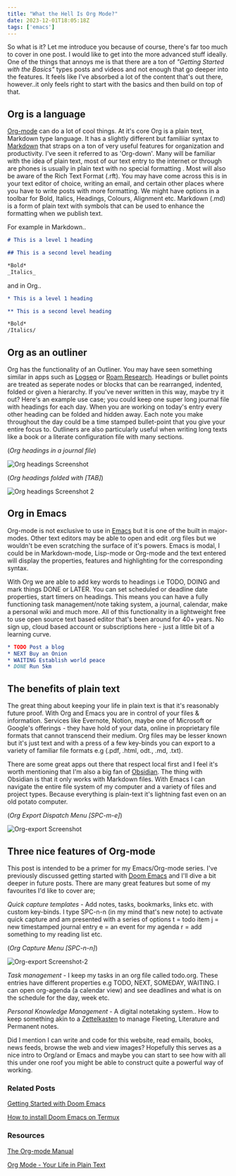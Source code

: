 ```yaml
---
title: "What the Hell Is Org Mode?"
date: 2023-12-01T18:05:18Z
tags: ['emacs']
---
```



So what is it? Let me introduce you because of course, there's far too much to cover in one post. I would like to get into the more advanced stuff ideally. One of the things that annoys me is that there are a ton of _"Getting Started with the Basics"_ types posts and videos and not enough that go deeper into the features. It feels like I've absorbed a lot of the content that's out there, however..it only feels right to start with the basics and then build on top of that.

## Org is a language

[Org-mode](https://orgmode.org/) can do a lot of cool things. At it's core Org is a plain text, Markdown type language. It has a slightly different but familiiar syntax to [Markdown](https://www.markdownguide.org/getting-started/) that straps on a ton of very useful features for organization and productivity. I've seen it referred to as 'Org-down'. Many will be familiar with the idea of plain text, most of our text entry to the internet or through are phones is usually in plain text with  no special formatting . Most will also be aware of the Rich Text Format (.rft). You may have come across this is in your text editor of choice, writing an email, and certain other places where you have to write posts with more formatting. We might have options in a toolbar for Bold, Italics, Headings, Colours, Alignment etc. Markdown (.md) is a form of plain text with symbols that can be used to enhance the formatting when we publish text.

For example in Markdown..
```markdown
# This is a level 1 heading

## This is a second level heading

*Bold*
_Italics_
```

and in Org..
```org
* This is a level 1 heading

** This is a second level heading

*Bold*
/Italics/
```

## Org as an outliner

Org has the functionality of an Outliner. You may have seen something similar in apps such as [Logseq](https://logseq.com/) or [Roam Research](https://roamresearch.com/). Headings or bullet points are treated as seperate nodes or blocks that can be rearranged, indented, folded or given a hierarchy. If you've never written in this way, maybe try it out? Here's an example use case; you could keep one super long journal file with headings for each day. When you are working on today's entry every other heading can be folded and hidden away. Each note you make throughout the day could be a time stamped bullet-point that you give your entire focus to. Outliners are also particularly useful when writing long texts like a book or a literate configuration file with many sections.

(_Org headings in a journal file_)

![Org headings Screenshot](/2023-12-01-what-the-hell-is-org-mode/2023-12-01-1829-org-headings-screenshot.png)

(_Org headings folded with [TAB]_)

![Org headings Screenshot 2](/2023-12-01-what-the-hell-is-org-mode/2023-12-01-1829-org-headings-screenshot-2.png)

## Org in Emacs

Org-mode is not exclusive to use in [Emacs](https://www.gnu.org/software/emacs/) but it is one of the built in major-modes. Other text editors may be able to open and edit .org files but we wouldn't be even scratching the surface of it's powers. Emacs is modal, I could be in Markdown-mode, Lisp-mode or Org-mode and the text entered will display the properties, features and highlighting for the corresponding syntax.

With Org we are able to add key words to headings i.e TODO, DOING and mark things DONE or LATER. You can set scheduled or deadline date properties, start timers on headings. This means you can have a fully functioning task management/note taking system, a journal, calendar, make a personal wiki and much more. All of this functionality in a lightweight free to use open source text based editor that's been around for 40+ years. No sign up, cloud based account or subscriptions here - just a little bit of a learning curve.

```org
* TODO Post a blog
* NEXT Buy an Onion
* WAITING Establish world peace
* DONE Run 5km
```

## The benefits of plain text

The great thing about keeping your life in plain text is that it's reasonably future proof. With Org and Emacs you are in control of your files & information. Services like Evernote, Notion, maybe one of Microsoft or Google's offerings - they have hold of your data, online in proprietary file formats that cannot transcend their medium. Org files may be lesser known but it's just text and with a press of a few key-binds you can export to a variety of familiar file formats e.g (.pdf, .html, odt., .md, .txt).

There are some great apps out there that respect local first and I feel it's worth mentioning that I'm also a big fan of [Obsidian](https://obsidian.md/). The thing with Obsidian is that it only works with Markdown files. With Emacs I can navigate the entire file system of my computer and a variety of files and project types. Because everything is plain-text it's lightning fast even on an old potato computer.

(_Org Export Dispatch Menu [SPC-m-e]_)

![Org-export Screenshot](/2023-12-01-what-the-hell-is-org-mode/2023-12-01-1829-org-export-screenshot.png)

## Three nice features of Org-mode

This post is intended to be a primer for my Emacs/Org-mode series. I've previously discussed getting started with [Doom Emacs](/posts/2023-01-27-getting-started-with-doom-emacs/) and I'll dive a bit deeper in future posts. There are many great features but some of my favourites I'd like to cover are;

*Quick capture templates* - Add notes, tasks, bookmarks, links etc. with custom key-binds. I type SPC-n-n (in my mind that's new note) to activate quick capture and am presented with a series of options t = todo item j = new timestamped journal entry e = an event for my agenda r = add something to my reading list etc.

(_Org Capture Menu [SPC-n-n]_)

![Org-export Screenshot-2](/2023-12-01-what-the-hell-is-org-mode/2023-12-01-1829-org-export-screenshot-2.png)

*Task management* - I keep my tasks in an org file called todo.org. These entries have different properties e.g TODO, NEXT, SOMEDAY, WAITING. I can open org-agenda (a calendar view) and see deadlines and what is on the schedule for the day, week etc.

*Personal Knowledge Management* - A digital notetaking system.. How to keep something akin to a [Zettelkasten](https://zettelkasten.de/posts/overview/) to manage Fleeting, Literature and Permanent notes.

Did I mention I can write and code for this website, read emails, books, news feeds, browse the web and view images? Hopefully this serves as a nice intro to Org/and or Emacs and maybe you can start to see how with all this under one roof you might be able to construct quite a powerful way of working. 


### Related Posts

[Getting Started with Doom Emacs](/posts/2023-01-27-getting-started-with-doom-emacs/)

[How to install Doom Emacs on Termux](/posts/2023-07-23-how-to-install-doom-emacs-on-termux/)

### Resources

[The Org-mode Manual](https://orgmode.org/org.html)

[Org Mode - Your Life in Plain Text](https://orgmode.org/)
